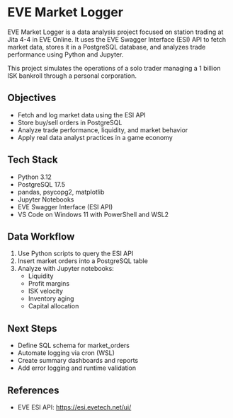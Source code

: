 # EVE Market Logger

EVE Market Logger is a data analysis project focused on station trading at Jita 4-4 in EVE Online. It uses the EVE Swagger Interface (ESI) API to fetch market data, stores it in a PostgreSQL database, and analyzes trade performance using Python and Jupyter.

This project simulates the operations of a solo trader managing a 1 billion ISK bankroll through a personal corporation.

## Objectives

- Fetch and log market data using the ESI API
- Store buy/sell orders in PostgreSQL
- Analyze trade performance, liquidity, and market behavior
- Apply real data analyst practices in a game economy

## Tech Stack

- Python 3.12  
- PostgreSQL 17.5  
- pandas, psycopg2, matplotlib  
- Jupyter Notebooks  
- EVE Swagger Interface (ESI API)  
- VS Code on Windows 11 with PowerShell and WSL2  


## Data Workflow

1. Use Python scripts to query the ESI API  
2. Insert market orders into a PostgreSQL table  
3. Analyze with Jupyter notebooks:  
   - Liquidity  
   - Profit margins  
   - ISK velocity  
   - Inventory aging  
   - Capital allocation  

## Next Steps

- Define SQL schema for market_orders  
- Automate logging via cron (WSL)  
- Create summary dashboards and reports  
- Add error logging and runtime validation  

## References

- EVE ESI API: https://esi.evetech.net/ui/  

